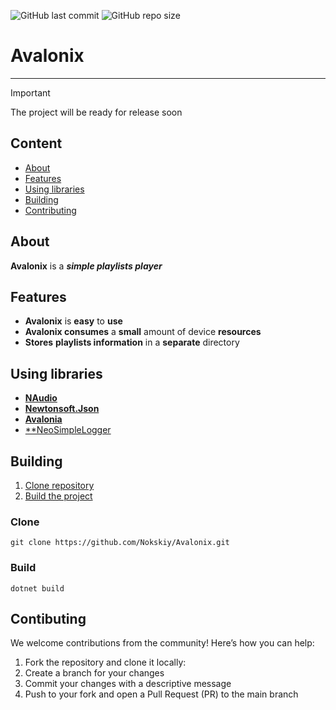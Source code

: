 ![GitHub last commit](https://img.shields.io/github/last-commit/Nokskiy/Avalonix)
![GitHub repo size](https://img.shields.io/github/repo-size/Nokskiy/Avalonix)

# **Avalonix**

---

> [!IMPORTANT]
> The project will be ready for release soon

## Content

- [About](#about)
- [Features](#features)
- [Using libraries](#using-libraries)
- [Building](#building)
- [Contributing](#contibuting)

## **About**

**Avalonix** is a _**simple playlists player**_

## **Features**

- **Avalonix** is **​​easy** to **use**
- **Avalonix consumes** a **small** amount of device **resources**
- **Stores** **playlists information** in a **separate** directory

## **Using libraries**

- [**NAudio**](https://github.com/naudio/NAudio?tab=MIT-1-ov-file)
- [**Newtonsoft.Json**](https://github.com/JamesNK/Newtonsoft.Json?tab=MIT-1-ov-file)
- [**Avalonia**](https://github.com/AvaloniaUI/Avalonia?tab=MIT-1-ov-file)
- [**NeoSimpleLogger](https://github.com/ruzen42/simple-logger)

## **Building**

1. [Clone repository](#clone)
2. [Build the project](#build)

### Clone

`git clone https://github.com/Nokskiy/Avalonix.git`

### Build

`dotnet build`

## **Contibuting**

We welcome contributions from the community! Here’s how you can help:

1. Fork the repository and clone it locally:
2. Create a branch for your changes
3. Commit your changes with a descriptive message
4. Push to your fork and open a Pull Request (PR) to the main branch
